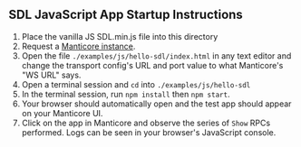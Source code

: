 ## SDL JavaScript App Startup Instructions
1) Place the vanilla JS SDL.min.js file into this directory
2) Request a [Manticore instance](https://smartdevicelink.com/resources/manticore/).  
3) Open the file `./examples/js/hello-sdl/index.html` in any text editor and change the transport config's URL and port value to what Manticore's "WS URL" says.
4) Open a terminal session and `cd` into `./examples/js/hello-sdl`
5) In the terminal session, run `npm install` then `npm start`.
6) Your browser should automatically open and the test app should appear on your Manticore UI.
7) Click on the app in Manticore and observe the series of `Show` RPCs performed. Logs can be seen in your browser's JavaScript console.
